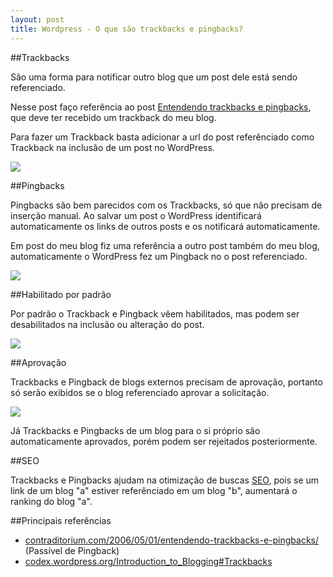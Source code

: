 ```yaml
---
layout: post
title: Wordpress - O que são trackbacks e pingbacks?
---
```


##Trackbacks

São uma forma para notificar outro blog que um post dele está sendo referenciado.

Nesse post faço referência ao post [Entendendo trackbacks e pingbacks](http://www.contraditorium.com/2006/05/01/entendendo-trackbacks-e-pingbacks/), que deve ter recebido um trackback do meu blog.

Para fazer um Trackback basta adicionar a url do post referênciado como Trackback na inclusão de um post no WordPress.

![](/images/posts/Screen-shot-2010-09-02-at-12.20.53-AM.png)

##Pingbacks

Pingbacks são bem parecidos com os Trackbacks, só que não precisam de inserção manual. Ao salvar um post o WordPress identificará automaticamente os links de outros posts e os notificará automaticamente.

Em post do meu blog fiz uma referência a outro post também do meu blog, automaticamente o WordPress fez um Pingback no o post referenciado.

![](/images/posts/Screen-shot-2010-09-02-at-12.19.24-AM.png)


##Habilitado por padrão

Por padrão o Trackback e Pingback vêem habilitados, mas podem ser desabilitados na inclusão ou alteração do post.

![](/images/posts/Screen-shot-2010-09-02-at-12.27.45-AM.png)

##Aprovação

Trackbacks e Pingback de blogs externos precisam de aprovação, portanto só serão exibidos se o blog referenciado aprovar a solicitação.

![](/images/posts/Screen-shot-2010-09-03-at-12.09.29-AM.png)

Já Trackbacks e Pingbacks de um blog para o si próprio são automaticamente aprovados, porém podem ser rejeitados posteriormente.

##SEO

Trackbacks e Pingbacks ajudam na otimização de buscas [SEO](http://en.wikipedia.org/wiki/Search_engine_optimization), pois se um link de um blog "a" estiver referênciado em um blog "b", aumentará o ranking do blog "a".

##Principais referências

* [contraditorium.com/2006/05/01/entendendo-trackbacks-e-pingbacks/](http://www.contraditorium.com/2006/05/01/entendendo-trackbacks-e-pingbacks) (Passível de Pingback)
* [codex.wordpress.org/Introduction_to_Blogging#Trackbacks](http://codex.wordpress.org/Introduction_to_Blogging#Trackbacks)
